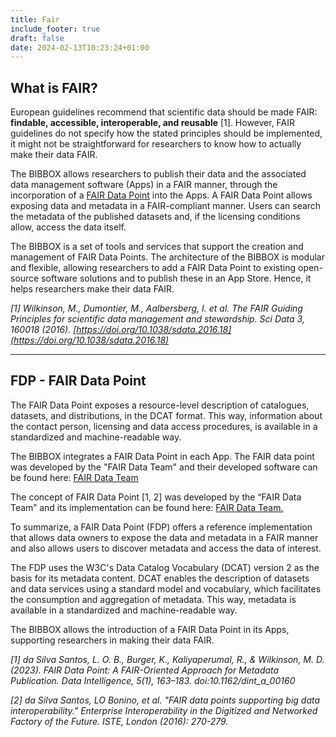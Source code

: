 ```yaml
---
title: Fair
include_footer: true
draft: false
date: 2024-02-13T10:23:24+01:00
---
```

## What is FAIR?

European guidelines recommend that scientific data should be made FAIR: **findable, accessible, interoperable, and reusable** [1]. However, FAIR guidelines do not specify how the stated principles should be implemented, it might not be straightforward for researchers to know how to actually make their data FAIR.

The BIBBOX allows researchers to publish their data and the associated data management software (Apps) in a FAIR manner, through the incorporation of a [FAIR Data Point](/about/fair#fdp---fair-data-point) into the Apps. A FAIR Data Point allows exposing data and metadata in a FAIR-compliant manner. Users can search the metadata of the published datasets and, if the licensing conditions allow, access the data itself.

The BIBBOX is a set of tools and services that support the creation and management of FAIR Data Points. The architecture of the BIBBOX is modular and flexible, allowing researchers to add a FAIR Data Point to existing open-source software solutions and to publish these in an App Store. Hence, it helps researchers make their data FAIR.

*[1] Wilkinson, M., Dumontier, M., Aalbersberg, I. et al. The FAIR Guiding Principles for scientific data management and stewardship. Sci Data 3, 160018 (2016). [https://doi.org/10.1038/sdata.2016.18](https://doi.org/10.1038/sdata.2016.18)*

---

## FDP - FAIR Data Point
The FAIR Data Point exposes a resource-level description of catalogues, datasets, and distributions, in the DCAT format. This way, information about the contact person, licensing and data access procedures, is available in a standardized and machine-readable way.

The BIBBOX integrates a FAIR Data Point in each App. The FAIR data point was developed by the "FAIR Data Team" and their developed software can be found here: [FAIR Data Team](https://github.com/FAIRDataTeam/)

The concept of FAIR Data Point [1, 2] was developed by the “FAIR Data Team” and its implementation can be found here: [FAIR Data Team.](https://github.com/FAIRDataTeam/)

To summarize, a FAIR Data Point (FDP) offers a reference implementation that allows data owners to expose the data and metadata in a FAIR manner and also allows users to discover metadata and access the data of interest.

The FDP uses the W3C's Data Catalog Vocabulary (DCAT) version 2 as the basis for its metadata content. DCAT enables the description of datasets and data services using a standard model and vocabulary, which facilitates the consumption and aggregation of metadata. This way, metadata is available in a standardized and machine-readable way.

The BIBBOX allows the introduction of a FAIR Data Point in its Apps, supporting researchers in making their data FAIR.

*[1] da Silva Santos, L. O. B., Burger, K., Kaliyaperumal, R., & Wilkinson, M. D. (2023). FAIR Data Point: A FAIR-Oriented Approach for Metadata Publication. Data Intelligence, 5(1), 163–183. doi:10.1162/dint_a_00160*

*[2] da Silva Santos, LO Bonino, et al. "FAIR data points supporting big data interoperability." Enterprise Interoperability in the Digitized and Networked Factory of the Future. ISTE, London (2016): 270-279.*
